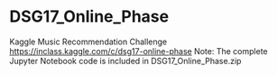 # DSG17_Online_Phase
Kaggle Music Recommendation Challenge
https://inclass.kaggle.com/c/dsg17-online-phase
Note: The complete Jupyter Notebook code is included in DSG17_Online_Phase.zip

